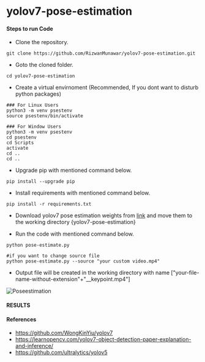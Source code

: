 # yolov7-pose-estimation

#### Steps to run Code

- Clone the repository.
```
git clone https://github.com/RizwanMunawar/yolov7-pose-estimation.git
```

- Goto the cloned folder.
```
cd yolov7-pose-estimation
```

- Create a virtual envirnoment (Recommended, If you dont want to disturb python packages)
```
### For Linux Users
python3 -m venv psestenv
source psestenv/bin/activate

### For Window Users
python3 -m venv psestenv
cd psestenv
cd Scripts
activate
cd ..
cd ..
```

- Upgrade pip with mentioned command below.
```
pip install --upgrade pip
```

- Install requirements with mentioned command below.

```
pip install -r requirements.txt
```

- Download yolov7 pose estimation weights from [link](https://github.com/WongKinYiu/yolov7/releases/download/v0.1/yolov7-w6-pose.pt) and move them to the working directory {yolov7-pose-estimation}


- Run the code with mentioned command below.
```
python pose-estimate.py

#if you want to change source file
python pose-estimate.py --source "your custom video.mp4"
```

- Output file will be created in the working directory with name ["your-file-name-without-extension"+"__keypoint.mp4"]

![Poseestimation](https://user-images.githubusercontent.com/62513924/184828485-ec0dbb52-6e20-47f1-94ec-03fd1c6cb5fb.png)




#### RESULTS



#### References
- https://github.com/WongKinYiu/yolov7
- https://learnopencv.com/yolov7-object-detection-paper-explanation-and-inference/
- https://github.com/ultralytics/yolov5
